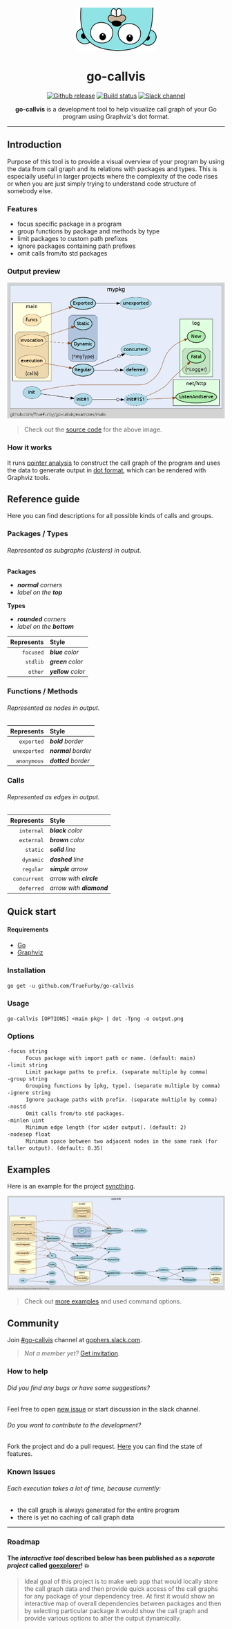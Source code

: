 <p align="center"><img src="images/gopher.png" alt="gopher"></p>
  
<h1 align="center">go-callvis</h1>

<p align="center">
  <a href="https://github.com/TrueFurby/go-callvis/releases"><img src="https://img.shields.io/github/release/truefurby/go-callvis.svg" alt="Github release"></a>
  <a href="https://travis-ci.org/TrueFurby/go-callvis"><img src="https://travis-ci.org/TrueFurby/go-callvis.svg?branch=master" alt="Build status"></a>
  <a href="https://gophers.slack.com/archives/go-callvis"><img src="https://img.shields.io/badge/gophers%20slack-%23go--callvis-ff69b4.svg" alt="Slack channel"></a>
</p>

<p align="center"><b>go-callvis</b> is a development tool to help visualize call graph of your Go program using Graphviz's dot format.</p>

---

## Introduction

Purpose of this tool is to provide a visual overview of your program by using the data from call graph and its relations with packages and types. This is especially useful in larger projects where the complexity of the code rises or when you are just simply trying to understand code structure of somebody else.

### Features

- focus specific package in a program
- group functions by package and methods by type
- limit packages to custom path prefixes
- ignore packages containing path prefixes
- omit calls from/to std packages

### Output preview

[![main](images/main.png)](https://raw.githubusercontent.com/TrueFurby/go-callvis/master/images/main.png)

> Check out the [source code](examples/main) for the above image.

### How it works

It runs [pointer analysis](https://godoc.org/golang.org/x/tools/go/pointer) to construct the call graph of the program and uses the data to generate output in [dot format](http://www.graphviz.org/content/dot-language), which can be rendered with Graphviz tools.

## Reference guide

Here you can find descriptions for all possible kinds of calls and groups.

### Packages / Types

###### Represented as subgraphs (clusters) in output.

**Packages**
- _**normal** corners_
- _label on the **top**_

**Types**
- _**rounded** corners_
- _label on the **bottom**_

Represents  | Style
----------: | :-------------
`focused`   | _**blue** color_
`stdlib`    | _**green** color_
`other`     | _**yellow** color_

### Functions / Methods

###### Represented as nodes in output.

Represents   | Style
-----------: | :--------------
`exported`   | _**bold** border_
`unexported` | _**normal** border_
`anonymous`  | _**dotted** border_

### Calls

###### Represented as edges in output.

Represents   | Style
-----------: | :-------------
`internal`   | _**black** color_
`external`   | _**brown** color_
`static`     | _**solid** line_
`dynamic`    | _**dashed** line_
`regular`    | _**simple** arrow_
`concurrent` | _arrow with **circle**_
`deferred`   | _arrow with **diamond**_

## Quick start

#### Requirements

- [Go](https://golang.org/dl/)
- [Graphviz](http://www.graphviz.org/Download..php)

### Installation

`go get -u github.com/TrueFurby/go-callvis`

### Usage

`go-callvis [OPTIONS] <main pkg> | dot -Tpng -o output.png`

### Options

```
-focus string
      Focus package with import path or name. (default: main)
-limit string
      Limit package paths to prefix. (separate multiple by comma)
-group string
      Grouping functions by [pkg, type]. (separate multiple by comma)
-ignore string
      Ignore package paths with prefix. (separate multiple by comma)
-nostd
      Omit calls from/to std packages.
-minlen uint
      Minimum edge length (for wider output). (default: 2)
-nodesep float
      Minimum space between two adjacent nodes in the same rank (for taller output). (default: 0.35)
```

## Examples

Here is an example for the project [syncthing](https://github.com/syncthing/syncthing).

[![syncthing example](images/syncthing.png)](https://raw.githubusercontent.com/TrueFurby/go-callvis/master/images/syncthing.png)

> Check out [more examples](examples) and used command options.

## Community

Join [#go-callvis](https://gophers.slack.com/archives/go-callvis) channel at [gophers.slack.com](http://gophers.slack.com).

> *Not a member yet?* [Get invitation](https://gophersinvite.herokuapp.com).

### How to help

###### Did you find any bugs or have some suggestions?
Feel free to open [new issue](https://github.com/TrueFurby/go-callvis/issues/new) or start discussion in the slack channel.

###### Do you want to contribute to the development?
Fork the project and do a pull request. [Here](https://github.com/TrueFurby/go-callvis/projects/1) you can find the state of features.

### Known Issues

###### Each execution takes a lot of time, because currently:
- the call graph is always generated for the entire program
- there is yet no caching of call graph data

---

### Roadmap

#### The *interactive tool* described below has been published as a *separate project* called [goexplorer](https://github.com/TrueFurby/goexplorer)! :boom:

> Ideal goal of this project is to make web app that would locally store the call graph data and then provide quick access of the call graphs for any package of your dependency tree. At first it would show an interactive map of overall dependencies between packages and then by selecting particular package it would show the call graph and provide various options to alter the output dynamically.
